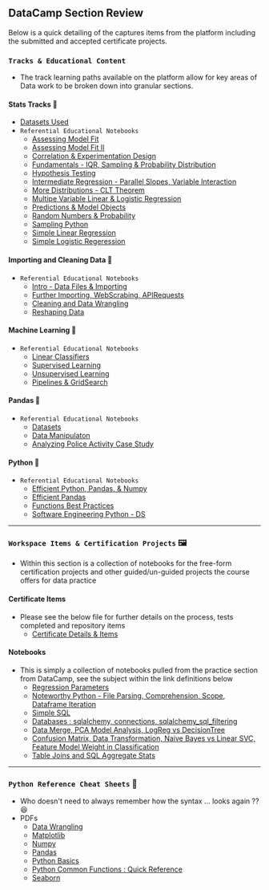 ## **DataCamp Section Review**
Below is a quick detailing of the captures items from the platform including the submitted and accepted certificate projects.

### `Tracks & Educational Content`
* The track learning paths available on the platform allow for key areas of Data work to be broken down into granular sections.
#### **Stats Tracks** 🎴
* [Datasets Used](/DataCamp/Tracks/DCamp_StatsTrack/Datasets/)
* `Referential Educational Notebooks`
    - [Assessing Model Fit](/DataCamp/Tracks/DCamp_StatsTrack/Stats%20Refresher/Assessing%20model%20fit.ipynb)
    - [Assessing Model Fit II](/DataCamp/Tracks/DCamp_StatsTrack/Stats%20Refresher/Assessing%20model%20fit%202.ipynb)
    - [Correlation & Experimentation Design](/DataCamp/Tracks/DCamp_StatsTrack/Stats%20Refresher/Correlation%20%26%20Experimentation%20Design.ipynb)
    - [Fundamentals - IQR, Sampling & Probability Distribution](/DataCamp/Tracks/DCamp_StatsTrack/Stats%20Refresher/Fundamentals%20(IQR%20Outliers%2C%20Dframe%20Sampling%2C%20Probability%20Distribution).ipynb)
    - [Hypothesis Testing](/DataCamp/Tracks/DCamp_StatsTrack/Stats%20Refresher/Hypothesis_Testing.ipynb)
    - [Intermediate Regression - Parallel Slopes, Variable Interaction](/DataCamp/Tracks/DCamp_StatsTrack/Stats%20Refresher/Imd%20Regression%20-%20Parallel%20Slopes%20%26%20Explanatory%20Variable%20Interaction.ipynb)
    - [More Distributions - CLT Theorem](/DataCamp/Tracks/DCamp_StatsTrack/Stats%20Refresher/More%20Distributions%20%26%20Central%20Limit%20Theorem%20(Generating%20Samples).ipynb)
    - [Multipe Variable Linear & Logistic Regression](/DataCamp/Tracks/DCamp_StatsTrack/Stats%20Refresher/Multiple%20Linear%20%26%20Log%20Regression.ipynb)
    - [Predictions & Model Objects](/DataCamp/Tracks/DCamp_StatsTrack/Stats%20Refresher/Predictions%20%26%20Model%20Objects.ipynb)
    - [Random Numbers & Probability](/DataCamp/Tracks/DCamp_StatsTrack/Stats%20Refresher/Random%20Numbers%20%26%20Probability.ipynb)
    - [Sampling Python](/DataCamp/Tracks/DCamp_StatsTrack/Stats%20Refresher/Sampling_Python.ipynb)
    - [Simple Linear Regression](/DataCamp/Tracks/DCamp_StatsTrack/Stats%20Refresher/Simple%20Linear%20Regression.ipynb)
    - [Simple Logistic Regeression](/DataCamp/Tracks/DCamp_StatsTrack/Stats%20Refresher/Simple%20Logistic%20Reg%20Modeling.ipynb)

#### **Importing and Cleaning Data** 🧹
* `Referential Educational Notebooks`
    - [Intro - Data Files & Importing](/DataCamp/Tracks/Importing_Cleaning/Intro_DataFiles_Importing.ipynb)
    - [Further Importing, WebScrabing, APIRequests](/DataCamp/Tracks/Importing_Cleaning/Intmd_Importing_Scraping_Requests.ipynb)
    - [Cleaning and Data Wrangling](/DataCamp/Tracks/Importing_Cleaning/Cleaning_III_IV.ipynb)
    - [Reshaping Data](/DataCamp/Tracks/Importing_Cleaning/ReshapingData_ImpCln_IV_IV.ipynb)

#### **Machine Learning** 🤖
* `Referential Educational Notebooks`
    - [Linear Classifiers](/DataCamp/Tracks/Machine_Learning/Linear_Classifiers.ipynb)
    - [Supervised Learning](/DataCamp/Tracks/Machine_Learning/SupervisedLearning.ipynb)
    - [Unsupervised Learning](/DataCamp/Tracks/Machine_Learning/UnsupervisedLearning.ipynb)
    - [Pipelines & GridSearch](/DataCamp/Tracks/Machine_Learning/MLearning_Sup_Pipeline_GridSearch.ipynb)

#### **Pandas** 🐼
* `Referential Educational Notebooks`
    - [Datasets](/DataCamp/Tracks/Pandas/datasets/)
    - [Data Manipulaton](/DataCamp/Tracks/Pandas/DManip_Pandas_Dbs.ipynb)
    - [Analyzing Police Activity Case Study](/DataCamp/Tracks/Pandas/Analyzing%20Police%20Activity%20with%20pandas.ipynb)

#### **Python** 🐍
* `Referential Educational Notebooks`
    - [Efficient Python, Pandas, & Numpy](/DataCamp/Tracks/Python_Programming/Efficient_Python_Pandas_Numpy.ipynb)
    - [Efficient Pandas](/DataCamp/Tracks/Python_Programming/Efficient_Code_Pandas.ipynb)
    - [Functions Best Practices](/DataCamp/Tracks/Python_Programming/Functions_BestPractices.ipynb)
    - [Software Engineering Python - DS](/DataCamp/Tracks/Python_Programming/SEngineering%20for%20Science%20in%20Python.ipynb)

---

### `Workspace Items & Certification Projects` 🖼️
* Within this section is a collection of notebooks for the free-form certification projects and other guided/un-guided projects the course offers for data practice

#### **Certificate Items**
* Please see the below file for further details on the process, tests completed and repository items
    - [Certificate Details & Items](/DataCamp/Project_Workspaces/Certificate_Projects/CertificateProjects.md)

#### **Notebooks**
* This is simply a collection of notebooks pulled from the practice section from DataCamp, see the subject within the link definitions below
    -  [Regression Parameters](/DataCamp/Project_Workspaces/Notebooks/DisneyM_Reg_Params.ipynb)
    - [Noteworthy Python - File Parsing, Comprehension, Scope, Dataframe Iteration](/DataCamp/Project_Workspaces/Notebooks/Python%20Exercises.ipynb)
    - [Simple SQL](/DataCamp/Project_Workspaces/Notebooks/simple_sql.ipynb)
    - [Databases : sqlalchemy, connections, sqlalchemy_sql_filtering](/DataCamp/Project_Workspaces/Notebooks/dbs_sqlalchemy.ipynb)
    - [Data Merge, PCA Model Analysis, LogReg vs DecisionTree](/DataCamp/Project_Workspaces/Notebooks/song_classify_logreg_dtree.ipynb)
    - [Confusion Matrix, Data Transformation, Naive Bayes vs Linear SVC, Feature Model Weight in Classification](/DataCamp/Project_Workspaces/Notebooks/tweet_classifier.ipynb)
    - [Table Joins and SQL Aggregate Stats](/DataCamp/Project_Workspaces/Notebooks/WorldsOldestBusinesses_SQL.ipynb)

--- 

### `Python Reference Cheat Sheets` 📏
* Who doesn't need to always remember how the syntax ... looks again ?? 😆
* PDFs
    * [Data Wrangling](/DataCamp/PythonSnippets_RefSheets/Data_Wrangling.pdf)
    * [Matplotlib](/DataCamp/PythonSnippets_RefSheets/Matplotlib_CheatSheet.pdf)
    * [Numpy](/DataCamp/PythonSnippets_RefSheets/Numpy.pdf)
    * [Pandas](/DataCamp/PythonSnippets_RefSheets/Pandas_Cheat_Sheet.pdf)
    * [Python Basics](/DataCamp/PythonSnippets_RefSheets/Python_Basic_CheatSheet.pdf)
    * [Python Common Functions : Quick Reference](/DataCamp/PythonSnippets_RefSheets/Python_reference_sheet.pdf)
    * [Seaborn](/DataCamp/PythonSnippets_RefSheets/Python_Seaborn_Cheat_Sheet.pdf)
